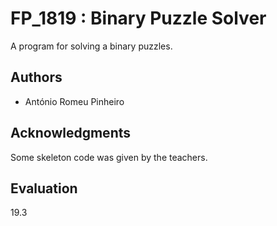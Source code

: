 # FP_1819 : Binary Puzzle Solver

A program for solving a binary puzzles.

## Authors

* António Romeu Pinheiro

## Acknowledgments

Some skeleton code was given by the teachers.  

## Evaluation

19.3

